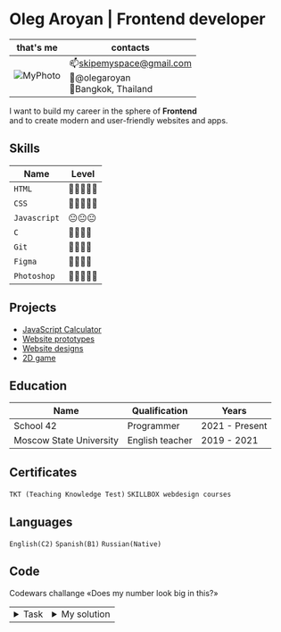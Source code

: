 # Oleg Aroyan | Frontend developer

|that's me|contacts|
|---|---|
|![MyPhoto](https://i.ibb.co/5Fm1tFL/oleg.jpg) |📫skipemyspace@gmail.com<br>📱@olegaroyan<br>📍Bangkok, Thailand|

I want to build my career in the sphere of **Frontend** \
and to create modern and user-friendly websites and apps.

## Skills

|Name|Level|
|---|---|
|`HTML` | 🤩🤩🤩🤩🤩|
|`CSS`  | 🤩🤩🤩🤩🤩|
|`Javascript`|😐😐😐|
|`C` |🙂🙂🙂🙂| 
|`Git` | 🙂🙂🙂🙂|
|`Figma` | 🙂🙂🙂🙂|
|`Photoshop` | 🤩🤩🤩🤩🤩|

## Projects
- [JavaScript Calculator](https://github.com/olegpreed/JavaScript-Calculator)
- [Website prototypes](https://www.frontendmentor.io/profile/olegpreed)
- [Website designs](https://disk.yandex.com/d/04zN-5Pv347QkQ)
- [2D game](https://github.com/olegpreed/so_long)

## Education

|Name|Qualification|Years|
|---|---|---|
|School 42|Programmer|2021 - Present|
|Moscow State University|English teacher|2019 - 2021|

## Certificates
`TKT (Teaching Knowledge Test)`
`SKILLBOX webdesign courses`

## Languages
`English(C2)`
`Spanish(B1)`
`Russian(Native)`

## Code
Codewars challange «Does my number look big in this?»
<table>
  <tr>
    <td><details><summary>Task</summary>
A Narcissistic Number (or Armstrong Number) is a positive number which is the sum of its own digits, each raised to the power of the number of digits in a given base. In this Kata, we will restrict ourselves to decimal (base 10).

For example, take 153 (3 digits), which is narcissistic:

    1^3 + 5^3 + 3^3 = 1 + 125 + 27 = 153
and 1652 (4 digits), which isn't:

    1^4 + 6^4 + 5^4 + 2^4 = 1 + 1296 + 625 + 16 = 1938
The Challenge:

Your code must return true or false (not 'true' and 'false') depending upon whether the given number is a Narcissistic number in base 10.

This may be True and False in your language, e.g. PHP.

Error checking for text strings or other invalid inputs is not required, only valid positive non-zero integers will be passed into the function.
</details></td>
    <td><details><summary>My solution</summary>
      
```javascript
function narcissistic(value) {
  let copy = value;
  let sum = 0;
  let power = 1;
  let powerConst;

  while (copy >= 10) {
    copy = copy / 10;
    power++;
  };
  powerConst = power;
  while (power >= 1) {
    copy = Math.floor(value / (10 ** (power - 1))) % 10;
    sum += copy ** powerConst;
    power--;
  }
  if (sum == value) return true;
  else return false;
}
```
      
</details></td>
  </tr>
</table>
